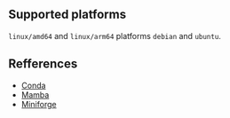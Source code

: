 <!-- markdownlint-disable MD041 -->

## Supported platforms

`linux/amd64` and `linux/arm64` platforms `debian` and `ubuntu`.

## Refferences

- [Conda](https://docs.conda.io)
- [Mamba](https://mamba.readthedocs.io)
- [Miniforge](https://github.com/conda-forge/miniforge)
